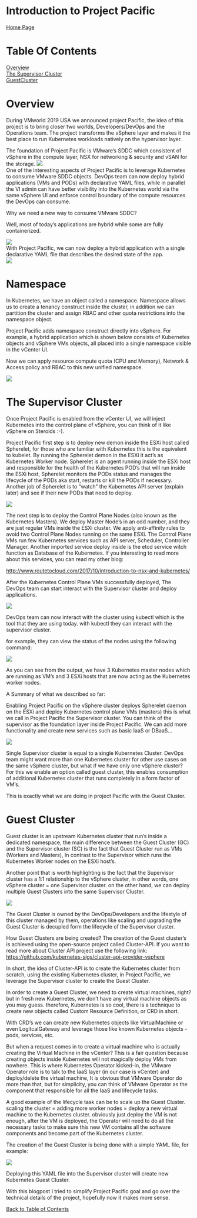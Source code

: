 

# Introduction to Project Pacific
[Home Page](https://github.com/roie9876/Pacific)



# Table Of Contents  


[Overview](#Overview)  
[The Supervisor Cluster](#TheSupervisurCluster)  
[GuestCluster](*GuestClustrer)  
 


# Overview

During VMworld 2019 USA we announced project Pacific, the idea of this project is to bring closer two worlds, Developers/DevOps and the Operations team. The project transforms the vSphere layer and makes it the best place to run Kubernetes workloads natively on the hypervisor layer. 

The foundation of Project Pacific is VMware’s SDDC which consistent of vSphere in the compute layer, NSX for networking & security and vSAN for the storage.
![](2019-12-14-19-57-05.png)  
One of the interesting aspects of Project Pacific is to leverage Kubernetes to consume VMware SDDC objects. DevOps team can now deploy hybrid applications (VMs and PODs) with declarative YAML files, while in parallel the VI admin can have better visibility into the Kubernetes world via the same vSphere UI and enforce control boundary of the compute resources the DevOps can consume.

Why we need a new way to consume VMware SDDC? 

Well, most of today’s applications are hybrid while some are fully containerized.  

![](2019-12-14-20-09-39.png)  
With Project Pacific, we can now deploy a hybrid application with a single declarative YAML file that describes the desired state of the app.  
![](2019-12-14-20-10-00.png)  

#  Namespace
In Kubernetes, we have an object called a namespace.
Namespace allows us to create a tenancy construct inside the cluster, in addition we can partition the cluster and assign RBAC and other quota restrictions into the namespace object.

Project Pacific adds namespace construct directly into vSphere.
For example, a hybrid application which is shown below consists of Kubernetes objects and vSphere VMs objects, all placed into a single namespace visible in the vCenter UI.

Now we can apply resource compute quota (CPU and Memory), Network & Access policy and RBAC to this new unified namespace.    

![](2019-12-14-20-14-46.png)


# The Supervisor Cluster
Once Project Pacific is enabled from the vCenter UI, we will inject Kubernetes into the control plane of vSphere, you can think of it like vSphere on Steroids :-).   

Project Pacific first step is to deploy new demon inside the ESXi host called Spherelet, for those who are familiar with Kubernetes this is the equivalent to kubelet.  By running the Spherelet demon in the ESXi it act’s as Kubernetes Worker node.  Spherelet is an agent running inside the ESXi host and responsible for the health of the Kubernetes POD’s that will run inside the ESXi host, Spherelet monitors the PODs status and manages the lifecycle of the PODs aka start, restarts or kill the PODs if necessary. Another job of Spherelet is to “watch” the Kubernetes API server (explain later) and see if their new PODs that need to deploy.

![](2019-12-14-20-15-51.png)  

The next step is to deploy the Control Plane Nodes (also known as the Kubernetes Masters). We deploy Master Node’s in an odd number, and they are just regular VMs inside the ESXi cluster. We apply anti-affinity rules to avoid two Control Plane Nodes running on the same ESXi. The Control Plane VMs run few Kubernetes services such as API server, Scheduler, Controller Manager. Another imported service deploy inside is the etcd service witch function as Database of the Kubernetes. If you interesting to read more about this services, you can read my other blog:

http://www.routetocloud.com/2017/10/introduction-to-nsx-and-kubernetes/

After the Kubernetes Control Plane VMs successfully deployed,
The DevOps team can start interact with the Supervisor cluster and deploy applications.  

![](2019-12-14-20-16-40.png)

DevOps team can now interact with the cluster using kubectl which is the tool that they are using today. with kubectl they can interact with the supervisor cluster. 

for example, they can view the status of the nodes using the following command: 

![](2019-12-14-20-17-07.png)

As you can see from the output, we have 3 Kubernetes master nodes which are running as VM’s and 3 ESXi hosts that are now acting as the Kubernetes worker nodes.

A Summary of what we described so far:

Enabling Project Pacific on the vSphere cluster deploys Spherelet daemon on the ESXi and deploy Kubernetes control plane VMs (masters) this is what we call in Project Pacific the Supervisor cluster.
You can think of the supervisor as the foundation layer inside Project Pacific. We can add more functionality and create new services such as basic IaaS or DBaaS… 

![](2019-12-14-20-17-39.png)

Single Supervisor cluster is equal to a single Kubernetes Cluster.
DevOps team might want more than one Kubernetes cluster for other use cases on the same vSphere cluster, but what if we have only one vSphere cluster? 
For this we enable an option called guest cluster, this enables consumption of additional Kubernetes cluster that runs completely in a form factor of VM’s. 

This is exactly what we are doing in project Pacific with the Guest Cluster.


# Guest Cluster
Guest cluster is an upstream Kubernetes cluster that run’s inside a dedicated namespace, the main difference between the Guest Cluster (GC) and the Supervisor cluster (SC) is the fact that Guest Cluster run as VMs (Workers and Masters), In contrast to the Supervisor which runs the Kubernetes Worker nodes on the ESXi host’s.

Another point that is worth highlighting is the fact that the Supervisor cluster has a 1:1 relationship to the vSphere cluster, in other words, one vSphere cluster = one Supervisor cluster. on the other hand, we can deploy multiple Guest Clusters into the same Supervisor Cluster.

![](2019-12-14-20-18-13.png)

The Guest Cluster is owned by the DevOps/Developers and the lifestyle of this cluster managed by them, operations like scaling and upgrading the Guest Cluster is decupled form the lifecycle of the Supervisor cluster.

How Guest Clusters are being created?
The creation of the Guest cluster’s is achieved using the open-source project called Cluster-API. If you want to read more about Cluster API project use the following link:
https://github.com/kubernetes-sigs/cluster-api-provider-vsphere

In short, the idea of Cluster-API is to create the Kubernetes cluster from scratch, using the existing Kubernetes cluster, in Project Pacific, we leverage the Supervisor cluster to create the Guest Cluster. 

In order to create a Guest Cluster, we need to create virtual machines, right? 
but in fresh new Kubernetes, we don’t have any virtual machine objects as you may guess. therefore, Kubernetes is so cool, there is a technique to create new objects called Custom Resource Definition, or CRD in short. 

With CRD’s we can create new Kubernetes objects like VirtualMachine or even LogitcalGateway and leverage those like known Kubernetes objects - pods, services, etc.

But when a request comes in to create a virtual machine who is actually creating the Virtual Machine in the vCenter? 
This is a fair question because creating objects inside Kubernetes will not magically deploy VMs from nowhere.
This is where Kubernetes Operator kicked-in, the VMware Operator role is to talk to the IaaS layer (in our case is vCenter) and deploy/delete the virtual machine, It is obvious that VMware Operator do more than that, but for simplicity, you can think of VMware Operator as the component that responsible for all the IaaS and lifecycle tasks.

A good example of the lifecycle task can be to scale up the Guest Cluster. scaling the cluster = adding more worker nodes = deploy a new virtual machine to the Kubernetes cluster. obviously just deploy the VM is not enough, after the VM is deployed, the Operator will need to do all the necessary tasks to make sure this new VM contains all the software components and become part of the Kubernetes cluster.

The creation of the Guest Cluster is being done with a simple YAML file, for example:  

![](2019-12-14-20-18-59.png)

Deploying this YAML file into the Supervisor cluster will create new Kubernetes Guest Cluster.


With this blogpost I tried to simplify Project Pacific goal and go over the technical details of the project, hopefully now it makes more sense.


[Back to Table of Contents](#Table-Of-Contents)